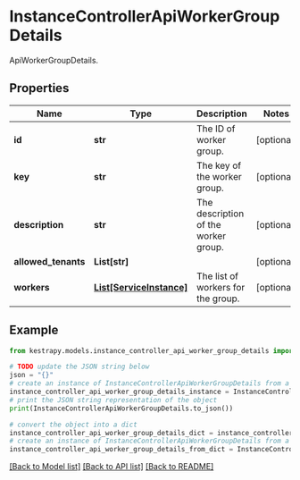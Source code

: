 # InstanceControllerApiWorkerGroupDetails

ApiWorkerGroupDetails.

## Properties

Name | Type | Description | Notes
------------ | ------------- | ------------- | -------------
**id** | **str** | The ID of worker group. | [optional] 
**key** | **str** | The key of the worker group. | [optional] 
**description** | **str** | The description of the worker group. | [optional] 
**allowed_tenants** | **List[str]** |  | [optional] 
**workers** | [**List[ServiceInstance]**](ServiceInstance.md) | The list of workers for the group. | [optional] 

## Example

```python
from kestrapy.models.instance_controller_api_worker_group_details import InstanceControllerApiWorkerGroupDetails

# TODO update the JSON string below
json = "{}"
# create an instance of InstanceControllerApiWorkerGroupDetails from a JSON string
instance_controller_api_worker_group_details_instance = InstanceControllerApiWorkerGroupDetails.from_json(json)
# print the JSON string representation of the object
print(InstanceControllerApiWorkerGroupDetails.to_json())

# convert the object into a dict
instance_controller_api_worker_group_details_dict = instance_controller_api_worker_group_details_instance.to_dict()
# create an instance of InstanceControllerApiWorkerGroupDetails from a dict
instance_controller_api_worker_group_details_from_dict = InstanceControllerApiWorkerGroupDetails.from_dict(instance_controller_api_worker_group_details_dict)
```
[[Back to Model list]](../README.md#documentation-for-models) [[Back to API list]](../README.md#documentation-for-api-endpoints) [[Back to README]](../README.md)


